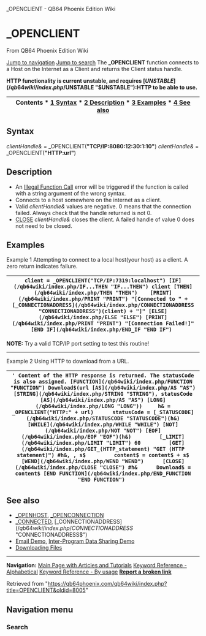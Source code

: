


\_OPENCLIENT - QB64 Phoenix Edition Wiki








# \_OPENCLIENT



From QB64 Phoenix Edition Wiki



[Jump to navigation](#mw-head)
[Jump to search](#searchInput)
The **\_OPENCLIENT** function connects to a Host on the Internet as a Client and returns the Client status handle.


**HTTP functionality is current unstable, and requires [$UNSTABLE](/qb64wiki/index.php/$UNSTABLE "$UNSTABLE"):HTTP to be able to use.**


  






| Contents * [1 Syntax](#Syntax) * [2 Description](#Description) * [3 Examples](#Examples) * [4 See also](#See_also) |
| --- |


## Syntax


*clientHandle&* = \_OPENCLIENT(**"TCP/IP:8080:12:30:1:10"**)
*clientHandle&* = \_OPENCLIENT(**"HTTP:url"**)
  




## Description


* An [Illegal Function Call](/qb64wiki/index.php/ERROR_Codes "ERROR Codes") error will be triggered if the function is called with a string argument of the wrong syntax.
* Connects to a host somewhere on the internet as a client.
* Valid *clientHandle&* values are negative. 0 means that the connection failed. Always check that the handle returned is not 0.
* [CLOSE](/qb64wiki/index.php/CLOSE "CLOSE") *clientHandle&* closes the client. A failed handle of value 0 does not need to be closed.


  




## Examples


Example 1
Attempting to connect to a local host(your host) as a client. A zero return indicates failure.


| ``` client = _OPENCLIENT("TCP/IP:7319:localhost") [IF](/qb64wiki/index.php/IF...THEN "IF...THEN") client [THEN](/qb64wiki/index.php/THEN "THEN")    [PRINT](/qb64wiki/index.php/PRINT "PRINT") "[Connected to " + [_CONNECTIONADDRESS](/qb64wiki/index.php/CONNECTIONADDRESS "CONNECTIONADDRESS")(client) + "]" [ELSE](/qb64wiki/index.php/ELSE "ELSE") [PRINT](/qb64wiki/index.php/PRINT "PRINT") "[Connection Failed!]" [END IF](/qb64wiki/index.php/END_IF "END IF")  ``` |
| --- |


**NOTE:** Try a valid TCP/IP port setting to test this routine!


---


Example 2
Using HTTP to download from a URL.


| ``` ' Content of the HTTP response is returned. The statusCode is also assigned. [FUNCTION](/qb64wiki/index.php/FUNCTION "FUNCTION") Download$(url [AS](/qb64wiki/index.php/AS "AS") [STRING](/qb64wiki/index.php/STRING "STRING"), statusCode [AS](/qb64wiki/index.php/AS "AS") [LONG](/qb64wiki/index.php/LONG "LONG"))     h& = _OPENCLIENT("HTTP:" + url)      statusCode = [_STATUSCODE](/qb64wiki/index.php/STATUSCODE "STATUSCODE")(h&)      [WHILE](/qb64wiki/index.php/WHILE "WHILE") [NOT](/qb64wiki/index.php/NOT "NOT") [EOF](/qb64wiki/index.php/EOF "EOF")(h&)         [_LIMIT](/qb64wiki/index.php/LIMIT "LIMIT") 60         [GET](/qb64wiki/index.php/GET_(HTTP_statement) "GET (HTTP statement)") #h&, , s$         content$ = content$ + s$     [WEND](/qb64wiki/index.php/WEND "WEND")      [CLOSE](/qb64wiki/index.php/CLOSE "CLOSE") #h&      Download$ = content$ [END FUNCTION](/qb64wiki/index.php/END_FUNCTION "END FUNCTION")  ``` |
| --- |


  




## See also


* [\_OPENHOST](/qb64wiki/index.php/OPENHOST "OPENHOST"), [\_OPENCONNECTION](/qb64wiki/index.php/OPENCONNECTION "OPENCONNECTION")
* [\_CONNECTED](/qb64wiki/index.php/CONNECTED "CONNECTED"), [\_CONNECTIONADDRESS$](/qb64wiki/index.php/CONNECTIONADDRESS$ "CONNECTIONADDRESS$")
* [Email Demo](/qb64wiki/index.php/Email_Demo "Email Demo"), [Inter-Program Data Sharing Demo](/qb64wiki/index.php/Inter-Program_Data_Sharing_Demo "Inter-Program Data Sharing Demo")
* [Downloading Files](/qb64wiki/index.php/Downloading_Files "Downloading Files")


  






---


**Navigation:**
[Main Page with Articles and Tutorials](/qb64wiki/index.php/Main_Page "Main Page")
[Keyword Reference - Alphabetical](/qb64wiki/index.php/Keyword_Reference_-_Alphabetical "Keyword Reference - Alphabetical")
[Keyword Reference - By usage](/qb64wiki/index.php/Keyword_Reference_-_By_usage "Keyword Reference - By usage")
**[Report a broken link](https://qb64phoenix.com/forum/showthread.php?tid=2800)**  





Retrieved from "<https://qb64phoenix.com/qb64wiki/index.php?title=OPENCLIENT&oldid=8005>"




## Navigation menu








### Search





















